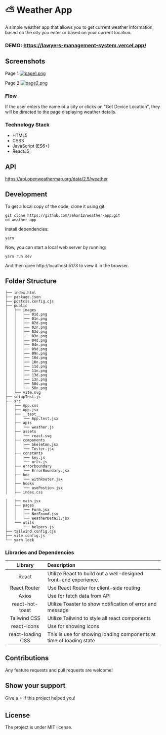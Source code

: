 # ⛅ Weather App
A simple weather app that allows you to get current weather information, based on the city you enter or based on your current location.

### DEMO: https://lawyers-management-system.vercel.app/

## Screenshots
Page 1
[![page1.png](https://i.postimg.cc/bNXGjyk7/page1.png)](https://postimg.cc/0rf5Yqtn)

Page 2 
[![page2.png](https://i.postimg.cc/RCtFdkyX/page2.png)](https://postimg.cc/mhbB25bH)

### Flow
If the user enters the name of a city or clicks on "Get Device Location", they will be directed to the page displaying weather details.

### Technology Stack
* HTML5
* CSS3
* JavaScript (ES6+)
* ReactJS

## API
https://api.openweathermap.org/data/2.5/weather

## Development

To get a local copy of the code, clone it using git:

```
git clone https://github.com/zehan12/weather-app.git
cd weather-app
```

Install dependencies:

```
yarn
```

Now, you can start a local web server by running:

```
yarn run dev
```

And then open http://localhost:5173 to view it in the browser.

## Folder Structure
```
├── index.html
├── package.json
├── postcss.config.cjs
├── public
│   ├── images
│   │   ├── 01d.png
│   │   ├── 01n.png
│   │   ├── 02d.png
│   │   ├── 02n.png
│   │   ├── 03d.png
│   │   ├── 03n.png
│   │   ├── 04d.png
│   │   ├── 04n.png
│   │   ├── 09d.png
│   │   ├── 09n.png
│   │   ├── 10d.png
│   │   ├── 10n.png
│   │   ├── 11d.png
│   │   ├── 11n.png
│   │   ├── 13d.png
│   │   ├── 13n.png
│   │   ├── 50d.png
│   │   └── 50n.png
│   └── vite.svg
├── setupTest.js
├── src
│   ├── App.css
│   ├── App.jsx
│   ├── __test__
│   │   └── App.test.jsx
│   ├── apis
│   │   └── weather.js
│   ├── assets
│   │   └── react.svg
│   ├── components
│   │   ├── Skeleton.jsx
│   │   └── Toster.jsx
│   ├── constants
│   │   ├── key.js
│   │   └── urls.js
│   ├── errorboundary
│   │   └── ErrorBoundary.jsx
│   ├── hoc
│   │   └── withRouter.jsx
│   ├── hooks
│   │   └── usePostion.jsx
│   ├── index.css

│   ├── main.jsx
│   ├── pages
│   │   ├── Form.jsx
│   │   ├── NotFound.jsx
│   │   └── WeatherDetail.jsx
│   └── utils
│       └── helpers.js
├── tailwind.config.cjs
├── vite.config.js
└── yarn.lock
```

### Libraries and Dependencies

|      Library      | Description                                                              |
| :---------------: | :----------------------------------------------------------------------- |
|       React       | Utilize React to build out a well-designed front-end experience.         |
|   React Router    | Use React Router for client-side routing                                 |
|      Axios        | Use for fetch data from API                                              |
|  react-hot-toast  | Utilize Toaster to show notification of error and message                |
|  Tailwind CSS     | Utilize Tailwind to style all react components                           |
|  react-icons      | Use for showing icons                                                    |
| react-loading CSS | This is use for showing loading components at time of loading state      |

## Contributions
Any feature requests and pull requests are welcome!

## Show your support
Give a ⭐️ if this project helped you!

## License
The project is under MIT license.


